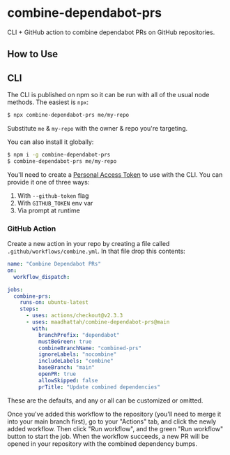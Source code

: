# combine-dependabot-prs

CLI + GitHub action to combine dependabot PRs on GitHub repositories.

## How to Use

## CLI

The CLI is published on npm so it can be run with all of the usual node methods. The easiest is `npx`:

```bash
$ npx combine-dependabot-prs me/my-repo
```

Substitute `me` & `my-repo` with the owner & repo you're targeting.

You can also install it globally:

```bash
$ npm i -g combine-dependabot-prs
$ combine-dependabot-prs me/my-repo
```

You'll need to create a [Personal Access Token](https://github.com/settings/tokens) to use with the CLI. You can provide it one of three ways:

1. With `--github-token` flag
2. With `GITHUB_TOKEN` env var
3. Via prompt at runtime

### GitHub Action

Create a new action in your repo by creating a file called `.github/workflows/combine.yml`. In that file drop this contents:

```yml
name: "Combine Dependabot PRs"
on:
  workflow_dispatch:

jobs:
  combine-prs:
    runs-on: ubuntu-latest
    steps:
      - uses: actions/checkout@v2.3.3
      - uses: maadhattah/combine-dependabot-prs@main
        with:
          branchPrefix: "dependabot"
          mustBeGreen: true
          combineBranchName: "combined-prs"
          ignoreLabels: "nocombine"
          includeLabels: "combine"
          baseBranch: "main"
          openPR: true
          allowSkipped: false
          prTitle: "Update combined dependencies"
```

These are the defaults, and any or all can be customized or omitted.

Once you've added this workflow to the repository (you'll need to merge it into your main branch first), go to your "Actions" tab, and click the newly added workflow. Then click "Run workflow", and the green "Run workflow" button to start the job. When the workflow succeeds, a new PR will be opened in your repository with the combined dependency bumps.
